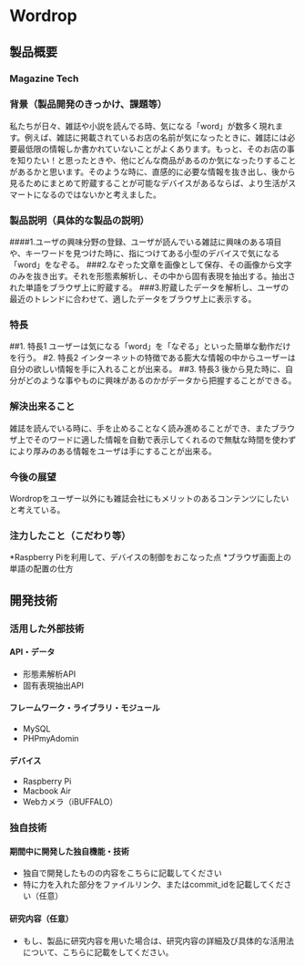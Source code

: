 # Wordrop
## 製品概要
### Magazine Tech

### 背景（製品開発のきっかけ、課題等）
私たちが日々、雑誌や小説を読んでる時、気になる「word」が数多く現れます。例えば、雑誌に掲載されているお店の名前が気になったときに、雑誌には必要最低限の情報しか書かれていないことがよくあります。もっと、そのお店の事を知りたい！と思ったときや、他にどんな商品があるのか気になったりすることがあるかと思います。そのような時に、直感的に必要な情報を抜き出し、後から見るためにまとめて貯蔵することが可能なデバイスがあるならば、より生活がスマートになるのではないかと考えました。

### 製品説明（具体的な製品の説明）
####1.ユーザの興味分野の登録、ユーザが読んでいる雑誌に興味のある項目や、キーワードを見つけた時に、指につけてある小型のデバイスで気になる「word」をなぞる。
###2.なぞった文章を画像として保存、その画像から文字のみを抜き出す。それを形態素解析し、その中から固有表現を抽出する。抽出された単語をブラウザ上に貯蔵する。
###3.貯蔵したデータを解析し、ユーザの最近のトレンドに合わせて、適したデータをブラウザ上に表示する。

### 特長
##1. 特長1
ユーザーは気になる「word」を「なぞる」といった簡単な動作だけを行う。
#2. 特長2
インターネットの特徴である膨大な情報の中からユーザーは自分の欲しい情報を手に入れることが出来る。
##3. 特長3
後から見た時に、自分がどのような事やものに興味があるのかがデータから把握することができる。

### 解決出来ること
雑誌を読んでいる時に、手を止めることなく読み進めることができ、またブラウザ上でそのワードに適した情報を自動で表示してくれるので無駄な時間を使わずにより厚みのある情報をユーザは手にすることが出来る。

### 今後の展望
Wordropをユーザー以外にも雑誌会社にもメリットのあるコンテンツにしたいと考えている。

### 注力したこと（こだわり等）
*Raspberry Piを利用して、デバイスの制御をおこなった点
*ブラウザ画面上の単語の配置の仕方

## 開発技術
### 活用した外部技術
#### API・データ
* 形態素解析API
* 固有表現抽出API

#### フレームワーク・ライブラリ・モジュール
* MySQL
* PHPmyAdomin

#### デバイス
* Raspberry Pi
* Macbook Air
* Webカメラ（iBUFFALO）

### 独自技術
#### 期間中に開発した独自機能・技術
* 独自で開発したものの内容をこちらに記載してください
* 特に力を入れた部分をファイルリンク、またはcommit_idを記載してください（任意）

#### 研究内容（任意）
* もし、製品に研究内容を用いた場合は、研究内容の詳細及び具体的な活用法について、こちらに記載をしてください。

